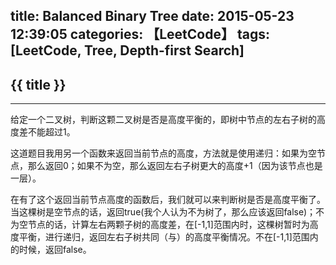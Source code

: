 title: Balanced Binary Tree
date: 2015-05-23 12:39:05
categories: 【LeetCode】
tags: [LeetCode, Tree, Depth-first Search]
---
## {{ title }} ##

---

给定一个二叉树，判断这颗二叉树是否是高度平衡的，即树中节点的左右子树的高度差不能超过1。

这道题目我用另一个函数来返回当前节点的高度，方法就是使用递归：如果为空节点，那么返回0；如果不为空，那么返回左右子树更大的高度+1（因为该节点也是一层）。

在有了这个返回当前节点高度的函数后，我们就可以来判断树是否是高度平衡了。当这棵树是空节点的话，返回true(我个人认为不为树了，那么应该返回false)；不为空节点的话，计算左右两颗子树的高度差，在[-1,1]范围内时，这棵树暂时为高度平衡，进行递归，返回左右子树共同（与）的高度平衡情况。不在[-1,1]范围内的时候，返回false。